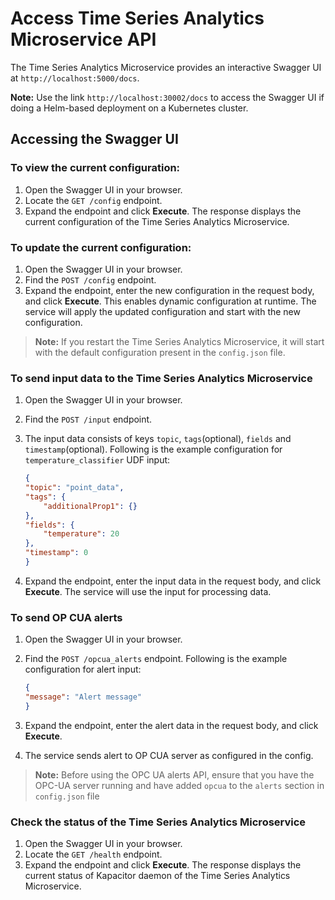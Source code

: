 # Access Time Series Analytics Microservice API

The Time Series Analytics Microservice provides an interactive Swagger UI at `http://localhost:5000/docs`.

**Note:** Use the link `http://localhost:30002/docs` to access the Swagger UI if doing a Helm-based deployment on a Kubernetes cluster.

## Accessing the Swagger UI

### To view the current configuration:

1. Open the Swagger UI in your browser.
2. Locate the `GET /config` endpoint.
3. Expand the endpoint and click **Execute**.
The response displays the current configuration of the Time Series Analytics Microservice.

### To update the current configuration:

1. Open the Swagger UI in your browser.
2. Find the `POST /config` endpoint.
3. Expand the endpoint, enter the new configuration in the request body, and click **Execute**.
This enables dynamic configuration at runtime. The service will apply the updated configuration and start with the new configuration.

> **Note:** If you restart the Time Series Analytics Microservice, it will start with the default configuration present in the `config.json` file.

### To send input data to the Time Series Analytics Microservice

1. Open the Swagger UI in your browser.
2. Find the `POST /input` endpoint.
3. The input data consists of keys `topic`, `tags`(optional), `fields` and `timestamp`(optional).
Following is the example configuration for `temperature_classifier` UDF input:

    ```json
    {
    "topic": "point_data",
    "tags": {
        "additionalProp1": {}
    },
    "fields": {
        "temperature": 20
    },
    "timestamp": 0
    }
    ```
5. Expand the endpoint, enter the input data in the request body, and click **Execute**.
The service will use the input for processing data.

### To send OP CUA alerts

1. Open the Swagger UI in your browser.
2. Find the `POST /opcua_alerts` endpoint.
Following is the example configuration for alert input:

    ```json
    {
    "message": "Alert message"
    }
    ```
4. Expand the endpoint, enter the alert data in the request body, and click **Execute**.
5. The service sends alert to OP CUA server as configured in the config.

> **Note:** Before using the OPC UA alerts API, ensure that you have the OPC-UA server running and have added `opcua` to the `alerts` section in `config.json` file

### Check the status of the Time Series Analytics Microservice

1. Open the Swagger UI in your browser.
2. Locate the `GET /health` endpoint.
3. Expand the endpoint and click **Execute**.
The response displays the current status of Kapacitor daemon of the Time Series Analytics Microservice.